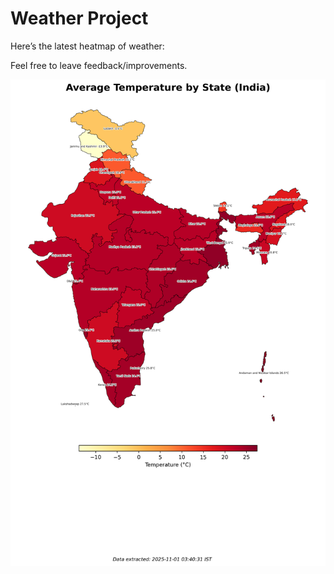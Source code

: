 # Weather Project

Here’s the latest heatmap of weather:

Feel free to leave feedback/improvements.

![India Heatmap](docs/assets/india_heatmap.png?v=0533D9)

